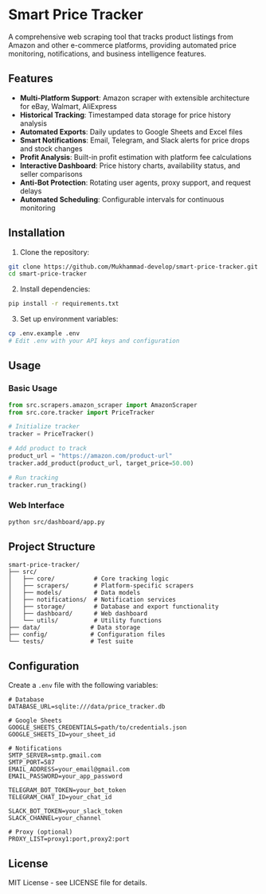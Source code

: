 # Smart Price Tracker

A comprehensive web scraping tool that tracks product listings from Amazon and other e-commerce platforms, providing automated price monitoring, notifications, and business intelligence features.

## Features

- **Multi-Platform Support**: Amazon scraper with extensible architecture for eBay, Walmart, AliExpress
- **Historical Tracking**: Timestamped data storage for price history analysis
- **Automated Exports**: Daily updates to Google Sheets and Excel files
- **Smart Notifications**: Email, Telegram, and Slack alerts for price drops and stock changes
- **Profit Analysis**: Built-in profit estimation with platform fee calculations
- **Interactive Dashboard**: Price history charts, availability status, and seller comparisons
- **Anti-Bot Protection**: Rotating user agents, proxy support, and request delays
- **Automated Scheduling**: Configurable intervals for continuous monitoring

## Installation

1. Clone the repository:
```bash
git clone https://github.com/Mukhammad-develop/smart-price-tracker.git
cd smart-price-tracker
```

2. Install dependencies:
```bash
pip install -r requirements.txt
```

3. Set up environment variables:
```bash
cp .env.example .env
# Edit .env with your API keys and configuration
```

## Usage

### Basic Usage
```python
from src.scrapers.amazon_scraper import AmazonScraper
from src.core.tracker import PriceTracker

# Initialize tracker
tracker = PriceTracker()

# Add product to track
product_url = "https://amazon.com/product-url"
tracker.add_product(product_url, target_price=50.00)

# Run tracking
tracker.run_tracking()
```

### Web Interface
```bash
python src/dashboard/app.py
```

## Project Structure

```
smart-price-tracker/
├── src/
│   ├── core/           # Core tracking logic
│   ├── scrapers/       # Platform-specific scrapers
│   ├── models/         # Data models
│   ├── notifications/  # Notification services
│   ├── storage/        # Database and export functionality
│   ├── dashboard/      # Web dashboard
│   └── utils/          # Utility functions
├── data/              # Data storage
├── config/            # Configuration files
└── tests/             # Test suite
```

## Configuration

Create a `.env` file with the following variables:
```
# Database
DATABASE_URL=sqlite:///data/price_tracker.db

# Google Sheets
GOOGLE_SHEETS_CREDENTIALS=path/to/credentials.json
GOOGLE_SHEETS_ID=your_sheet_id

# Notifications
SMTP_SERVER=smtp.gmail.com
SMTP_PORT=587
EMAIL_ADDRESS=your_email@gmail.com
EMAIL_PASSWORD=your_app_password

TELEGRAM_BOT_TOKEN=your_bot_token
TELEGRAM_CHAT_ID=your_chat_id

SLACK_BOT_TOKEN=your_slack_token
SLACK_CHANNEL=your_channel

# Proxy (optional)
PROXY_LIST=proxy1:port,proxy2:port
```

## License

MIT License - see LICENSE file for details. 